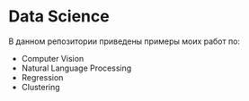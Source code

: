 # Data Science
В данном репозитории приведены примеры моих работ по:
- Computer Vision
- Natural Language Processing
- Regression
- Clustering


  
